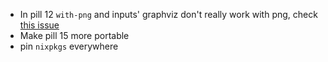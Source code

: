 * In pill 12 `with-png` and inputs' graphviz don't really work with png, check [this issue](https://github.com/NixOS/nix-pills/issues/107)
* Make pill 15 more portable
* pin `nixpkgs` everywhere

